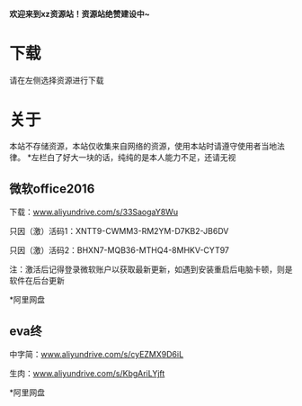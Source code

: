 #### 欢迎来到xz资源站！资源站绝赞建设中~




# 下载
请在左侧选择资源进行下载

# 关于
本站不存储资源，本站仅收集来自网络的资源，使用本站时请遵守使用者当地法律。
*左栏白了好大一块的话，纯纯的是本人能力不足，还请无视


## 微软office2016

下载：www.aliyundrive.com/s/33SaogaY8Wu

只因（激）活码1：XNTT9-CWMM3-RM2YM-D7KB2-JB6DV

只因（激）活码2：BHXN7-MQB36-MTHQ4-8MHKV-CYT97

注：激活后记得登录微软账户以获取最新更新，如遇到安装重启后电脑卡顿，则是软件在后台更新

*阿里网盘

## eva终

中字简：www.aliyundrive.com/s/cyEZMX9D6iL

生肉：www.aliyundrive.com/s/KbgAriLYjft

*阿里网盘
